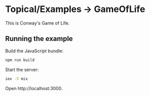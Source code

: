 # Topical/Examples → GameOfLife

This is Conway's Game of Life.

## Running the example

Build the JavaScript bundle:

```bash
npm run build
```

Start the server:

```bash
iex -S mix
```

Open http://localhost:3000.
